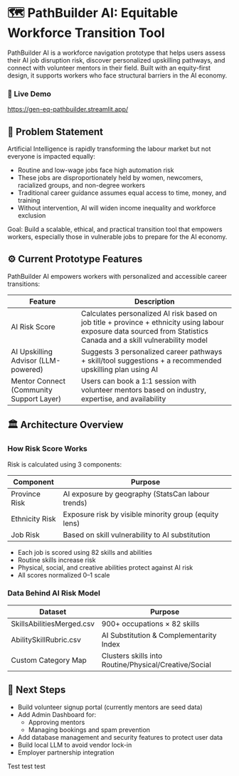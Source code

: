 # 🗺️ PathBuilder AI: Equitable Workforce Transition Tool

PathBuilder AI is a workforce navigation prototype that helps users assess their AI job disruption risk, discover personalized upskilling pathways, and connect with volunteer mentors in their field. Built with an equity-first design, it supports workers who face structural barriers in the AI economy.

### 🔗 Live Demo
https://gen-eq-pathbuilder.streamlit.app/

## 🚧 Problem Statement

Artificial Intelligence is rapidly transforming the labour market but not everyone is impacted equally:
- Routine and low-wage jobs face high automation risk
- These jobs are disproportionately held by women, newcomers, racialized groups, and non-degree workers
- Traditional career guidance assumes equal access to time, money, and training
- Without intervention, AI will widen income inequality and workforce exclusion

Goal: Build a scalable, ethical, and practical transition tool that empowers workers, especially those in vulnerable jobs to prepare for the AI economy.

## ⚙️ Current Prototype Features

PathBuilder AI empowers workers with personalized and accessible career transitions:

Feature | Description 
| --- | --- |
AI Risk Score | Calculates personalized AI risk based on job title + province + ethnicity using labour exposure data sourced from Statistics Canada and a skill vulnerability model
AI Upskilling Advisor (LLM-powered) | Suggests 3 personalized career pathways + skill/tool suggestions + a recommended upskilling plan using AI
Mentor Connect (Community Support Layer) | Users can book a 1:1 session with volunteer mentors based on industry, expertise, and availability

## 🏛️ Architecture Overview

### How Risk Score Works

Risk is calculated using 3 components:

Component |	Purpose
|---|---|
Province Risk |	AI exposure by geography (StatsCan labour trends)
Ethnicity Risk | Exposure risk by visible minority group (equity lens)
Job Risk | Based on skill vulnerability to AI substitution

- Each job is scored using 82 skills and abilities
- Routine skills increase risk
- Physical, social, and creative abilities protect against AI risk
- All scores normalized 0–1 scale

### Data Behind AI Risk Model
Dataset | Purpose
|---|---|
SkillsAbilitiesMerged.csv | 900+ occupations × 82 skills
AbilitySkillRubric.csv | AI Substitution & Complementarity Index
Custom Category Map | Clusters skills into Routine/Physical/Creative/Social


## 🎯 Next Steps

- Build volunteer signup portal (currently mentors are seed data)
- Add Admin Dashboard for:
    - Approving mentors
    - Managing bookings and spam prevention
- Add database management and security features to protect user data
- Build local LLM to avoid vendor lock-in
- Employer partnership integration

Test test test

